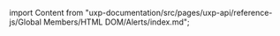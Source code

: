
import Content from "uxp-documentation/src/pages/uxp-api/reference-js/Global Members/HTML DOM/Alerts/index.md";

<Content query="product=xd"/>
